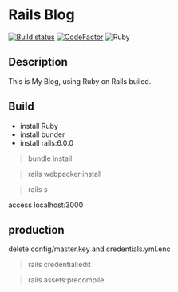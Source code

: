 # Rails Blog

[![Build status](https://ci.appveyor.com/api/projects/status/ifpoju6rbax4kh0f?svg=true)](https://ci.appveyor.com/project/sdttttt/bingdashi-rails)
[![CodeFactor](https://www.codefactor.io/repository/github/sdttttt/bingdashi-rails/badge)](https://www.codefactor.io/repository/github/sdttttt/bingdashi-rails)
![Ruby](https://github.com/sdttttt/Bingdashi-Rails/workflows/Ruby/badge.svg)

## Description

This is My Blog, using Ruby on Rails builed.

## Build

- install Ruby
- install bunder
- install rails:6.0.0

> bundle install

> rails webpacker:install

> rails s

access localhost:3000

## production
delete config/master.key and credentials.yml.enc

> rails credential:edit

> rails assets:precompile
